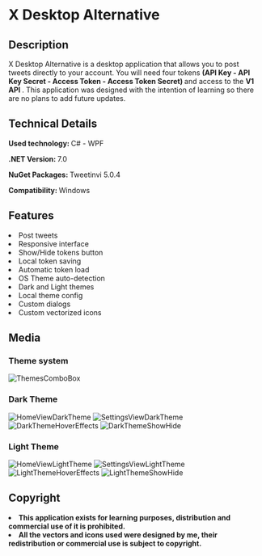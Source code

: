 # X Desktop Alternative

## <b> Description </b>

<p> X Desktop Alternative is a desktop application that allows you to post tweets directly to your account. You will need four tokens <b> (API Key - API Key Secret - Access Token - Access Token Secret) </b> and access to the <b> V1 API </b>. This application was designed with the intention of learning so there are no plans to add future updates. </p>

## <b> Technical Details </b>

<p> <b> Used technology: </b> C# - WPF </p>

<p> <b> .NET Version: </b> 7.0 </p>

<p> <b> NuGet Packages: </b> Tweetinvi 5.0.4 </p>

<p> <b> Compatibility: </b> Windows </p>

## <b> Features </b>

<li> Post tweets </li>

<li> Responsive interface </li>

<li> Show/Hide tokens button </li>

<li> Local token saving </li>

<li> Automatic token load </li>

<li> OS Theme auto-detection </li>

<li> Dark and Light themes </li>

<li> Local theme config </li>

<li> Custom dialogs </li>

<li> Custom vectorized icons </li>

## <b> Media </b>

### Theme system
![ThemesComboBox](https://github.com/LautaroCepeda-Developer/X-Desktop-Alternative/assets/123782531/361e2c2a-7633-4951-846d-4b41aedd0f83)

### Dark Theme
![HomeViewDarkTheme](https://github.com/LautaroCepeda-Developer/X-Desktop-Alternative/assets/123782531/2d016ee0-b13a-4f00-8b2e-9f6e4218281e)
![SettingsViewDarkTheme](https://github.com/LautaroCepeda-Developer/X-Desktop-Alternative/assets/123782531/409d6197-447b-4a5f-bdfa-ec5df07b8c93)
![DarkThemeHoverEffects](https://github.com/LautaroCepeda-Developer/X-Desktop-Alternative/assets/123782531/36adb9fd-4363-4c3a-b9b7-f2d0eb69ad3d)
![DarkThemeShowHide](https://github.com/LautaroCepeda-Developer/X-Desktop-Alternative/assets/123782531/95c00a1e-cae4-412d-a465-ff67ac88dec0)

### Light Theme
![HomeViewLightTheme](https://github.com/LautaroCepeda-Developer/X-Desktop-Alternative/assets/123782531/a1cedbfc-10e0-49eb-828b-a5ae1379e9ee)
![SettingsViewLightTheme](https://github.com/LautaroCepeda-Developer/X-Desktop-Alternative/assets/123782531/7a5f8d74-6f83-4a1c-bc05-d22b61336bf5)
![LightThemeHoverEffects](https://github.com/LautaroCepeda-Developer/X-Desktop-Alternative/assets/123782531/b734ba47-2878-4796-9caa-9be9f6ef23c9)
![LightThemeShowHide](https://github.com/LautaroCepeda-Developer/X-Desktop-Alternative/assets/123782531/5e2549db-d840-4cc2-ab3e-e6df9f19d118)

## <b> Copyright </b>

<li> <b> This application exists for learning purposes, distribution and commercial use of it is prohibited. </b> </li>

<li> <b> All the vectors and icons used were designed by me, their redistribution or commercial use is subject to copyright. </b> </li>
